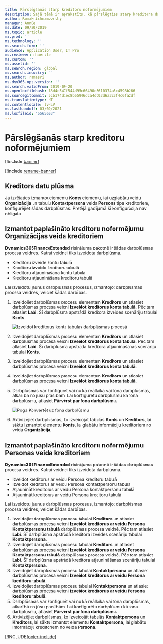 ```yaml
---
title: Pārslēgšanās starp kreditoru noformējumiem
description: Šajā tēmā ir aprakstīts, kā pārslēgties starp kreditora datu integrāciju starp Finance and Operations programmām un Dataverse.
author: RamaKrishnamoorthy
manager: AnnBe
ms.date: 09/20/2019
ms.topic: article
ms.prod: ''
ms.technology: ''
ms.search.form: ''
audience: Application User, IT Pro
ms.reviewer: rhaertle
ms.custom: ''
ms.assetid: ''
ms.search.region: global
ms.search.industry: ''
ms.author: ramasri
ms.dyn365.ops.version: ''
ms.search.validFrom: 2019-09-20
ms.openlocfilehash: 78d4c547f544d95c66490e5610374a5c4598b266
ms.sourcegitcommit: 6cb174d1ec8b55946dca4db03d6a3c3f4c6fa2df
ms.translationtype: HT
ms.contentlocale: lv-LV
ms.lasthandoff: 03/09/2021
ms.locfileid: "5565603"
---
```

# <a name="switch-between-vendor-designs"></a>Pārslēgšanās starp kreditoru noformējumiem

[!include [banner](../../includes/banner.md)]

[!include [rename-banner](~/includes/cc-data-platform-banner.md)]



## <a name="vendor-data-flow"></a>Kreditora datu plūsma 

Ja izvēlaties izmantot elementu **Konts** elementu, lai uzglabātu veidu **Organizācija** un tabulu **Kontaktpersona** veida **Persona** tipa kreditoriem, konfigurējiet šādas darbplūsmas. Pretējā gadījumā šī konfigurācija nav obligāta.

## <a name="use-the-extended-vendor-design-for-vendors-of-the-organization-type"></a>Izmantot paplašināto kreditoru noformējumu Organizācijas veida kreditoriem

**Dynamics365FinanceExtended** risinājuma pakotnē ir šādas darbplūsmas procesa veidnes. Katrai veidnei tiks izveidota darbplūsma.

+ Kreditoru izveide kontu tabulā
+ Kreditoru izveide kreditoru tabulā
+ Kreditoru atjaunināšana kontu tabulā
+ Kreditoru atjaunināšana kreditoru tabulā

Lai izveidotu jaunus darbplūsmas procesus, izmantojot darbplūsmas procesa veidnes, veiciet šādas darbības.

1. Izveidojiet darbplūsmas procesu elementam **Kreditors** un atlasiet darbplūsmas procesa veidni **Izveidot kreditorus konta tabulā**. Pēc tam atlasiet **Labi**. Šī darbplūsma apstrādā kreditora izveides scenāriju tabulai **Konts**.

    ![Izveidot kreditorus konta tabulas darbplūsmas procesā](media/create_process.png)

2. Izveidojiet darbplūsmas procesu elementam **Kreditors** un atlasiet darbplūsmas procesa veidni **Izveidot kreditorus konta tabulā**. Pēc tam atlasiet **Labi**. Šī darbplūsma apstrādā kreditora atjaunināšanas scenāriju tabulai **Konts**.
3. Izveidojiet darbplūsmas procesu elementam **Kreditors** un atlasiet darbplūsmas procesa veidni **Izveidot kreditorus konta tabulā**.
4. Izveidojiet darbplūsmas procesu elementam **Kreditors** un atlasiet darbplūsmas procesa veidni **Izveidot kreditorus konta tabulā**.
5. Darbplūsmas var konfigurēt vai nu kā reāllaika vai fona darbplūsmas, atkarībā no jūsu prasībām. Lai konfigurētu darbplūsmu kā fona darbplūsmu, atlasiet **Pārvērst par fona darbplūsmu.**

    ![Poga Konvertēt uz fona darbplūsmu](media/background_workflow.png)

6. Aktivizējiet darbplūsmas, ko izveidojāt tabulās **Konts** un **Kreditors**, lai sāktu izmantot elementu **Konts**, lai glabātu informāciju kreditoriem no veida **Organizācija**.

## <a name="use-the-extended-vendor-design-for-vendors-of-the-person-type"></a>Izmantot paplašināto kreditoru noformējumu Personas veida kreditoriem

**Dynamics365FinanceExtended** risinājuma pakotnē ir šādas darbplūsmas procesa veidnes. Katrai veidnei tiks izveidota darbplūsma.

+ Izveidot kreditorus ar veidu Persona kreditoru tabulā
+ Izveidot kreditorus ar veidu Persona kontaktpersonu tabulā
+ Atjaunināt kreditorus ar veidu Persona kontaktpersonu tabulā
+ Atjaunināt kreditorus ar veidu Persona kreditoru tabulā

Lai izveidotu jaunus darbplūsmas procesus, izmantojot darbplūsmas procesa veidnes, veiciet šādas darbības.

1. Izveidojiet darbplūsmas procesu tabulai **Kreditors** un atlasiet darbplūsmas procesa veidni **Izveidot kreditorus ar veidu Persona Kontaktpersonu tabulā** darbplūsmas procesa veidnē. Pēc tam atlasiet **Labi**. Šī darbplūsma apstrādā kreditora izveides scenāriju tabulai **Kontaktpersona**.
2. Izveidojiet darbplūsmas procesu tabulai **Kreditors** un atlasiet darbplūsmas procesa veidni **Izveidot kreditorus ar veidu Persona Kontaktpersonu tabulā** darbplūsmas procesa veidnē. Pēc tam atlasiet **Labi**. Šī darbplūsma apstrādā kreditora atjaunināšanas scenāriju tabulai **Kontaktpersona**.
3. Izveidojiet darbplūsmas procesu tabulai **Kontaktpersona** un atlasiet darbplūsmas procesa veidni **Izveidot kreditorus ar veidu Persona kreditoru tabulā**.
4. Izveidojiet darbplūsmas procesu tabulai **Kontaktpersona** un atlasiet darbplūsmas procesa veidni **Izveidot kreditorus ar veidu Persona kreditoru tabulā**.
5. Darbplūsmas var konfigurēt vai nu kā reāllaika vai fona darbplūsmas, atkarībā no jūsu prasībām. Lai konfigurētu darbplūsmu kā fona darbplūsmu, atlasiet **Pārvērst par fona darbplūsmu.**
6. Aktivizējiet darbplūsmas, ko izveidojāt tabulās **Kontaktpersona** un **Kreditors**, lai sāktu izmantot elementu **Kontaktpersona**, lai glabātu informāciju kreditoriem no veida **Persona**.


[!INCLUDE[footer-include](../../../../includes/footer-banner.md)]